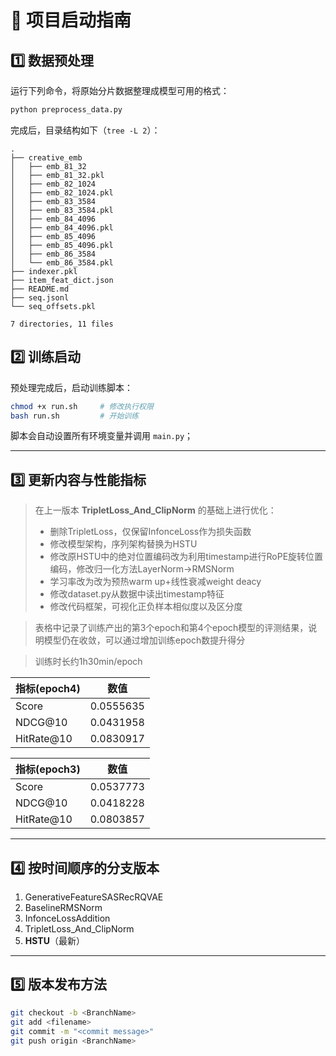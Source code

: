 # 🚀 项目启动指南

## 1️⃣ 数据预处理
运行下列命令，将原始分片数据整理成模型可用的格式：

```bash
python preprocess_data.py
```

完成后，目录结构如下（`tree -L 2`）：

```
.
├── creative_emb
│   ├── emb_81_32
│   ├── emb_81_32.pkl
│   ├── emb_82_1024
│   ├── emb_82_1024.pkl
│   ├── emb_83_3584
│   ├── emb_83_3584.pkl
│   ├── emb_84_4096
│   ├── emb_84_4096.pkl
│   ├── emb_85_4096
│   ├── emb_85_4096.pkl
│   ├── emb_86_3584
│   └── emb_86_3584.pkl
├── indexer.pkl
├── item_feat_dict.json
├── README.md
├── seq.jsonl
└── seq_offsets.pkl

7 directories, 11 files
```

## 2️⃣ 训练启动
预处理完成后，启动训练脚本：

```bash
chmod +x run.sh     # 修改执行权限
bash run.sh         # 开始训练
```

脚本会自动设置所有环境变量并调用 `main.py`；  

---

## 3️⃣ 更新内容与性能指标

> 在上一版本 **TripletLoss_And_ClipNorm** 的基础上进行优化：
> - 删除TripletLoss，仅保留InfonceLoss作为损失函数
> - 修改模型架构，序列架构替换为HSTU
> - 修改原HSTU中的绝对位置编码改为利用timestamp进行RoPE旋转位置编码，修改归一化方法LayerNorm->RMSNorm
> - 学习率改为改为预热warm up+线性衰减weight deacy
> - 修改dataset.py从数据中读出timestamp特征
> - 修改代码框架，可视化正负样本相似度以及区分度

> 表格中记录了训练产出的第3个epoch和第4个epoch模型的评测结果，说明模型仍在收敛，可以通过增加训练epoch数提升得分

> 训练时长约1h30min/epoch

| 指标(epoch4)| 数值      |
|-------------|-----------|
| Score       | 0.0555635 |
| NDCG@10     | 0.0431958 |
| HitRate@10  | 0.0830917 |

| 指标(epoch3)| 数值      |
|-------------|-----------|
| Score       | 0.0537773 |
| NDCG@10     | 0.0418228 |
| HitRate@10  | 0.0803857 |

---

## 4️⃣ 按时间顺序的分支版本


1. GenerativeFeatureSASRecRQVAE
2. BaselineRMSNorm
3. InfonceLossAddition
4. TripletLoss_And_ClipNorm
5. **HSTU**（最新）

---

## 5️⃣ 版本发布方法

```bash
git checkout -b <BranchName>
git add <filename>
git commit -m "<commit message>"
git push origin <BranchName>
